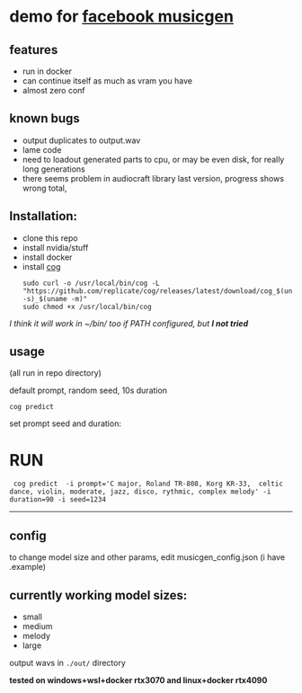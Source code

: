 # demo for [facebook musicgen](https://github.com/facebookresearch/audiocraft)

## features
* run in docker
* can continue itself as much as vram you have
* almost zero conf

## known bugs 
* output duplicates to output.wav
* lame code
* need to loadout generated parts to cpu, or may be even disk, for really long generations
* there seems problem in audiocraft library last version, progress shows  wrong total, 

## Installation:

* clone this repo
* install nvidia/stuff
* install docker
* install [cog](https://github.com/replicate/cog)
    ```
    sudo curl -o /usr/local/bin/cog -L "https://github.com/replicate/cog/releases/latest/download/cog_$(uname -s)_$(uname -m)"
    sudo chmod +x /usr/local/bin/cog
    ```
*I think it will work in ~/bin/ too if PATH configured, but **I not tried***

## usage 
(all run in repo directory)

default prompt, random seed, 10s duration
```
cog predict
```

set prompt seed and duration:

# **RUN**
```
 cog predict  -i prompt='C major, Roland TR-808, Korg KR-33,  celtic dance, violin, moderate, jazz, disco, rythmic, complex melody' -i duration=90 -i seed=1234
```
---
## config
to change model size and other params, edit musicgen_config.json (i have .example)

## currently working model sizes:
 * small
 * medium
 * melody
 * large



output wavs in `./out/` directory


**tested on windows+wsl+docker rtx3070 and linux+docker rtx4090**
